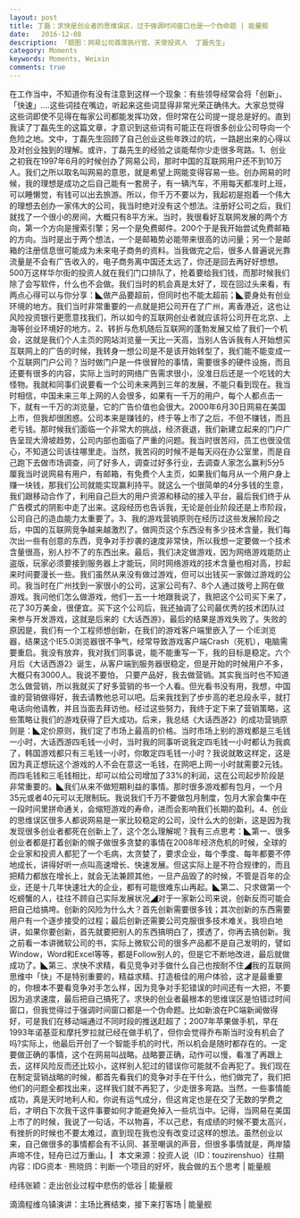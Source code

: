 ```yaml
---
layout: post 
title: 丁磊：求快是创业者的思维误区，过于强调时间窗口也是一个伪命题 | 能量舰
date:	2016-12-08
description: 「题图：网易公司首席执行官、天使投资人  丁磊先生」
category: Moments 
keywords: Moments, Weixin 
comments: true 
---
```

在工作当中，不知道你有没有注意到这样一个现象：有些领导经常会将「创新」、「快速」....这些词挂在嘴边，听起来这些词显得非常光荣正确伟大。大家总觉得这些词即使不见得在每家公司都能发挥功效，但时常在公司提一提总是好的。直到我读了丁磊先生的这篇文章，才意识到这些词有可能正在将很多创业公司导向一个危险之地。文中，丁磊先生回顾了自己创业这些年跌过的坑，一路趟出来的心得以及对创业独到的理解。或许，丁磊先生的经验之谈能帮你少走很多弯路。1、创业之初我在1997年6月的时候创办了网易公司，那时中国的互联网用户还不到10万人。我们之所以取名叫网易的意思，就是希望上网能变得容易一些。创办网易的时候，我的理想是成功之后自己能有一套房子，有一辆汽车，不用每天都准时上班，可以睡懒觉，有钱可以出去旅游。所以，你千万不要以为，我起初是抱着一个伟大的理想去创办一家伟大的公司，我当时绝对没有这个想法。注册好公司之后，我们就找了一个很小的房间，大概只有8平方米。当时，我很看好互联网发展的两个方向，第一个方向是搜索引擎；另一个是免费邮件。200个于是我开始尝试免费邮箱的方向。当时是出于两个想法，一个是邮箱势必能带来很高的访问量；另一个是邮箱的注册信息很可能成为未来电子商务的资料。当我做完之后，很多人普遍说光靠流量是不会有广告收入的，电子商务离中国还太远了，你还是回去再好好想想。500万这样华尔街的投资人就在我们门口排队了，抢着要给我们钱，而那时候我们除了会写软件，什么也不会做。我们当时的机会真是太好了，现在回过头来看，有两点心得可以与你分享：◣做产品要超前，但同时也不能太超前；◣要身处有创业环境的地方。我们当时非常重要的一点就是把公司开在了广州，离香港近，这也让风险投资银行更愿意找我们，所以如今的互联网创业者就应该将公司开在北京、上海等创业环境好的地方。2、转折与危机随后互联网的蓬勃发展又给了我们一个机会，这就是我们个人主页的网站浏览量一天比一天高，当别人告诉我有人开始想买互联网上的广告的时候，我转身一想公司是不是该开始转型了，我们能不能变成一个互联网门户公司？当时做门户是一件很冒险的事情，需要很多的硬件设施，而且还要有很多的内容，实际上当时的网络广告需求很小，没准日后还是一个吃钱的大怪物。我就和同事们说要看一个公司未来两到三年的发展，不能只看到现在。我当时相信，中国未来三年上网的人会很多，如果有一千万的用户，每个人都点击一下，就有一千万的浏览量，它的广告价值也会很大。2000年6月30日网易在美国上市，但我却很困惑。公司本来是赚钱的，终于等上市了之后，不但不赚钱，而且老亏钱。那时候我们面临一个非常大的挑战，经济衰退，我们新建立起来的门户广告呈现大滑坡趋势，公司内部也面临了严重的问题。我当时很苦闷，员工也很没信心，不知道公司该往哪里走。当然，我苦闷的时候不是每天闷在办公室里，而是自己跑下去做市场调查，问了好多人，调查过好多行业，去调查人家怎么赢利5分5厘我当时说网易有用户，有邮箱，有免费个人主页，如果我们每月从一个用户身上赚一块钱，那我们公司就能实现赢利持平。就这么一个很简单的4分多钱的生意，我们跟移动合作了，利用自己巨大的用户资源和移动的接入平台，最后我们终于从广告模式的阴影中走了出来。这段经历也告诉我，无论是创业阶段还是上市阶段，公司自己的造血能力太重要了。3、我的游戏营销原则在经历过这些发展阶段之后，中国的互联网竞争越来越激烈了。做网页这个东西没有多少技术含量，我们每次出一些有创意的东西，竞争对手抄袭的速度非常快，所以我想一定要做一个技术含量很高，别人抄不了的东西出来。最后，我们决定做游戏，因为网络游戏能防止盗版，玩家必须要接到服务器上才能玩，同时网络游戏的技术含量也相对高，抄起来时间要漫长一些。我们虽然从来没有做过游戏，但可以出钱买一家做过游戏的公司。我当时在广州找到一家很小的公司，这家公司有7、8个人通过拨号上网在做游戏。我问他们怎么做游戏，他们一五一十地跟我说了，我把这个公司买下来了，花了30万美金，很便宜。买下这个公司后，我还抽调了公司最优秀的技术团队过来参与开发游戏，这就是后来的《大话西游》，最后的结果是游戏失败了。失败的原因是，我们有一个工程师想创新，在我们的游戏客户端里嵌入了一 个IE浏览器，结果这个IE5.0浏览器很不争气，经常导致游戏客户端Crash（死机），电脑需要重启。我没有放弃，我对我们同事说，能不能重写一下，我的目标是稳定。六个月后《大话西游2》诞生，从客户端到服务器很稳定，但是开始的时候用户不多，大概只有3000人。我说不要怕， 只要产品好，我去做营销。其实我当时也不知道怎么做营销，所以我就买了好多营销的书一个人看。但光看书没有用，我想，中国谁的营销做得好，我去请教他总可以吧。后来我找到了步步高的老总段永平，就打电话向他请教，并且当面去拜访他。经过这些努力，我终于定下来了营销策略，这些策略让我们的游戏获得了巨大成功。后来，我总结《大话西游2》的成功营销原则是：◣定价原则，我们定了市场上最高的价格。当时市场上别的游戏都是三毛钱一小时，大话西游四毛钱一小时，当时我的同事听说我定四毛钱一小时都认为我疯了，韩国游戏都只有三毛钱一小时，你敢定四毛钱一小时？我说就敢这样定，这是因为真正想玩这个游戏的人不会在意这一毛钱，在网吧上网一小时就需要2元钱。而四毛钱和三毛钱相比，却可以给公司增加了33%的利润，这在公司起步阶段是非常重要的。◣我们从来不做短期利益的事情。那时很多游戏都有包月，一个月35元或者40元可以无限制玩。我说我们千万不要做包月制度，包月大家会集中在一段时间里拼命通关，会缩短游戏的寿命，进而会影响我们长期的盈利。4、创业的思维误区很多人都说网易是一家比较稳定的公司，没什么大的创新，这是因为我发现很多创业者都死在创新上了，这个怎么理解呢？我有三点思考：◣第一、很多创业者都是打着创新的幌子做很多贪婪的事情在2008年经济危机的时候，全球的企业家和投资人都犯了一个毛病，太贪婪了，要求企业，每个季度、每年都要不停地成长，讲得好听一点叫高速增长、快速发展。但这实际上是不符合规律的，而且把精力都放在增长上，就会无法兼顾其他，一旦产品毁了的时候，不管是百年的企业，还是十几年快速壮大的企业，都有可能很难东山再起。◣第二、只求做第一个吃螃蟹的人，往往不顾自己实际发展状况◢对于一家新公司来说，创新反而可能会把自己给搞垮。创新的风险为什么大？首先创新需要很多钱；其次创新的东西需要用户有一个逐步接受的过程；最后创新还需要公司克服很多技术难关。我坦白地讲，如果你要创新，首先就要把别人的东西搞明白了，摸透了，你再去搞创新。我之前看一本讲微软公司的书，实际上微软公司的很多产品都不是自己发明的，譬如Window，Word和Excel等等，都是Follow别人的，但是它不断地改进，最后就做成功了。◣第三、求快不求精，看见竞争对手做什么自己也按耐不住◢我的互联网思维中「快」不是特别重要的，精益求精、打造极佳的用户体验，这才是最重要的，你根本不要看竞争对手怎么样，因为竞争对手犯错误的时间还有一大把，不要因为追求速度，最后把自己搞死了。求快的创业者最根本的思维误区是怕错过时间窗口，但我觉得过于强调时间窗口都是一个伪命题。比如新浪在PC端新闻做得好，可是我们在移动端通过不同时段的推送赶超了；2007年苹果做手机，早在1993年诺基亚和摩托罗拉就已经在做手机了，但你会觉得乔布斯当时没有机会了吗?实际上，他最后开创了一个智能手机的时代，所以机会是随时都存在的。一定要做正确的事情，这个在网易叫战略。战略要正确，动作可以慢，看准了再跟上去，这样风险反而还比较小，这样别人犯过的错误你可能就不会再犯了。我们现在在制定营销战略的时候，都首先看我们的竞争对手在干什么，他们做完了，我们把他们的问题全都找出来，这样我们就不再犯了，少走很多弯路。当然，一些事情能成功，真是天时地利人和，你说有运气成分，但这肯定也是在交了无数的学费之后，才明白下次我干这件事要如何才能避免掉入一些坑当中。记得，当网易在美国上市了的时候，我说了一句话，不以物喜，不以己悲，有成绩的时候不要太高兴，有挫折的时候也不要太难过，直到现在我也没有改变过这样的想法。虽然创业以来，自己做很多的事情都会有不认同、甚至嘲讽的声音，但很多事情就是，两岸猿声啼不住，轻舟已过万重山。▏本文来源：投资人说（ID：touzirenshuo）往期内容：IDG资本 · 熊晓鸽：判断一个项目的好坏，我会做的五个思考 | 能量舰  

经纬张颖：走出创业过程中悲伤的低谷 | 能量舰  

滴滴程维乌镇演讲：主场比赛结束，接下来打客场 | 能量舰